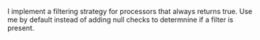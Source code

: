 I implement a filtering strategy for processors that always returns true. Use me by default instead of adding null checks to determnine if a filter is present.